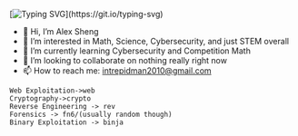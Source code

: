 [![Typing SVG](https://readme-typing-svg.demolab.com/?lines=Hey,+I'm+Alex+Sheng!)](https://git.io/typing-svg)
- 👋 Hi, I’m Alex Sheng
- 👀 I’m interested in Math, Science, Cybersecurity, and just STEM overall
- 🌱 I’m currently learning Cybersecurity and Competition Math
- 💞️ I’m looking to collaborate on nothing really right now
- 📫 How to reach me: intrepidman2010@gmail.com

```All my .py (Python files) are named according to their CTF category.
Web Exploitation->web
Cryptography->crypto
Reverse Engineering -> rev
Forensics -> fn6/(usually random though)
Binary Exploitation -> binja
```

<!---
realrealAlexS/realrealAlexS is a ✨ special ✨ repository because its `README.md` (this file) appears on your GitHub profile.
You can click the Preview link to take a look at your changes.
--->
